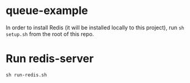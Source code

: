 # queue-example
In order to install Redis (it will be installed locally to this project), run `sh setup.sh` from the root of this repo.

# Run redis-server
`sh run-redis.sh`